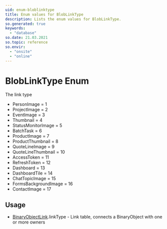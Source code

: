```yaml
---
uid: enum-bloblinktype
title: Enum values for BlobLinkType
description: Lists the enum values for BlobLinkType.
so.generated: true
keywords:
  - "database"
so.date: 21.03.2021
so.topic: reference
so.envir:
  - "onsite"
  - "online"
---
```


# BlobLinkType Enum

The link type

* PersonImage = 1
* ProjectImage = 2
* EventImage = 3
* Thumbnail = 4
* StatusMonitorImage = 5
* BatchTask = 6
* ProductImage = 7
* ProductThumbnail = 8
* QuoteLineImage = 9
* QuoteLineThumbnail = 10
* AccessToken = 11
* RefreshToken = 12
* Dashboard = 13
* DashboardTile = 14
* ChatTopicImage = 15
* FormsBackgroundImage = 16
* ContactImage = 17

## Usage

* [BinaryObjectLink](../binaryobjectlink.md).linkType - Link table, connects a BinaryObject with one or more owners
